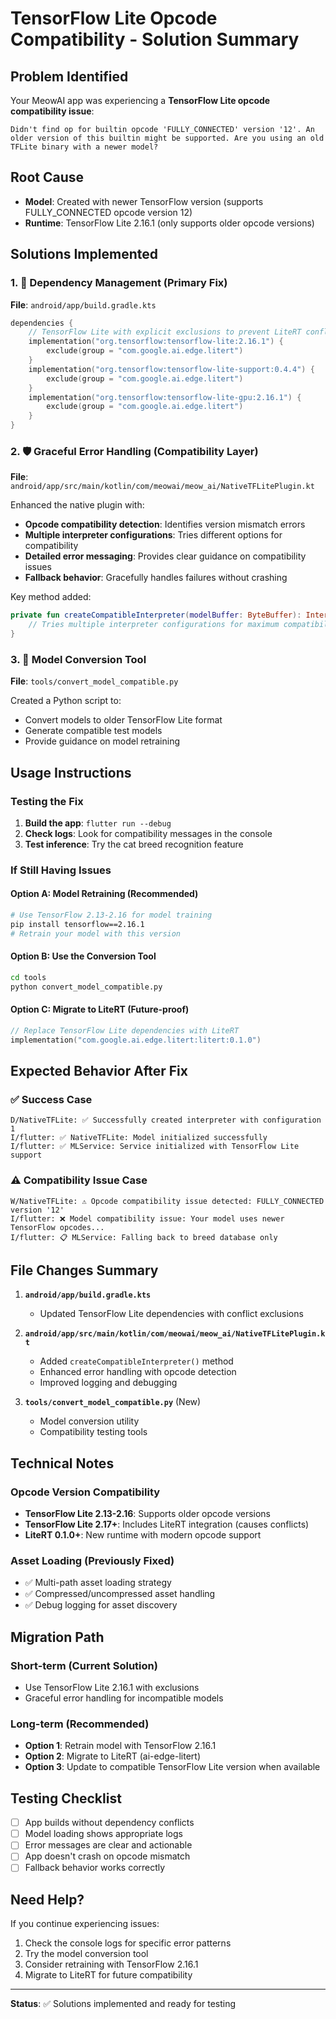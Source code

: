 # TensorFlow Lite Opcode Compatibility - Solution Summary

## Problem Identified
Your MeowAI app was experiencing a **TensorFlow Lite opcode compatibility issue**:

```
Didn't find op for builtin opcode 'FULLY_CONNECTED' version '12'. An older version of this builtin might be supported. Are you using an old TFLite binary with a newer model?
```

## Root Cause
- **Model**: Created with newer TensorFlow version (supports FULLY_CONNECTED opcode version 12)
- **Runtime**: TensorFlow Lite 2.16.1 (only supports older opcode versions)

## Solutions Implemented

### 1. 🔧 Dependency Management (Primary Fix)
**File**: `android/app/build.gradle.kts`

```kotlin
dependencies {
    // TensorFlow Lite with explicit exclusions to prevent LiteRT conflicts
    implementation("org.tensorflow:tensorflow-lite:2.16.1") {
        exclude(group = "com.google.ai.edge.litert")
    }
    implementation("org.tensorflow:tensorflow-lite-support:0.4.4") {
        exclude(group = "com.google.ai.edge.litert")
    }
    implementation("org.tensorflow:tensorflow-lite-gpu:2.16.1") {
        exclude(group = "com.google.ai.edge.litert")
    }
}
```

### 2. 🛡️ Graceful Error Handling (Compatibility Layer)
**File**: `android/app/src/main/kotlin/com/meowai/meow_ai/NativeTFLitePlugin.kt`

Enhanced the native plugin with:
- **Opcode compatibility detection**: Identifies version mismatch errors
- **Multiple interpreter configurations**: Tries different options for compatibility
- **Detailed error messaging**: Provides clear guidance on compatibility issues
- **Fallback behavior**: Gracefully handles failures without crashing

Key method added:
```kotlin
private fun createCompatibleInterpreter(modelBuffer: ByteBuffer): Interpreter? {
    // Tries multiple interpreter configurations for maximum compatibility
}
```

### 3. 🔄 Model Conversion Tool
**File**: `tools/convert_model_compatible.py`

Created a Python script to:
- Convert models to older TensorFlow Lite format
- Generate compatible test models
- Provide guidance on model retraining

## Usage Instructions

### Testing the Fix
1. **Build the app**: `flutter run --debug`
2. **Check logs**: Look for compatibility messages in the console
3. **Test inference**: Try the cat breed recognition feature

### If Still Having Issues

#### Option A: Model Retraining (Recommended)
```bash
# Use TensorFlow 2.13-2.16 for model training
pip install tensorflow==2.16.1
# Retrain your model with this version
```

#### Option B: Use the Conversion Tool
```bash
cd tools
python convert_model_compatible.py
```

#### Option C: Migrate to LiteRT (Future-proof)
```kotlin
// Replace TensorFlow Lite dependencies with LiteRT
implementation("com.google.ai.edge.litert:litert:0.1.0")
```

## Expected Behavior After Fix

### ✅ Success Case
```
D/NativeTFLite: ✅ Successfully created interpreter with configuration 1
I/flutter: ✅ NativeTFLite: Model initialized successfully
I/flutter: ✅ MLService: Service initialized with TensorFlow Lite support
```

### ⚠️ Compatibility Issue Case
```
W/NativeTFLite: ⚠️ Opcode compatibility issue detected: FULLY_CONNECTED version '12'
I/flutter: ❌ Model compatibility issue: Your model uses newer TensorFlow opcodes...
I/flutter: 📋 MLService: Falling back to breed database only
```

## File Changes Summary

1. **`android/app/build.gradle.kts`**
   - Updated TensorFlow Lite dependencies with conflict exclusions

2. **`android/app/src/main/kotlin/com/meowai/meow_ai/NativeTFLitePlugin.kt`**
   - Added `createCompatibleInterpreter()` method
   - Enhanced error handling with opcode detection
   - Improved logging and debugging

3. **`tools/convert_model_compatible.py`** (New)
   - Model conversion utility
   - Compatibility testing tools

## Technical Notes

### Opcode Version Compatibility
- **TensorFlow Lite 2.13-2.16**: Supports older opcode versions
- **TensorFlow Lite 2.17+**: Includes LiteRT integration (causes conflicts)
- **LiteRT 0.1.0+**: New runtime with modern opcode support

### Asset Loading (Previously Fixed)
- ✅ Multi-path asset loading strategy
- ✅ Compressed/uncompressed asset handling
- ✅ Debug logging for asset discovery

## Migration Path

### Short-term (Current Solution)
- Use TensorFlow Lite 2.16.1 with exclusions
- Graceful error handling for incompatible models

### Long-term (Recommended)
- **Option 1**: Retrain model with TensorFlow 2.16.1
- **Option 2**: Migrate to LiteRT (ai-edge-litert)
- **Option 3**: Update to compatible TensorFlow Lite version when available

## Testing Checklist

- [ ] App builds without dependency conflicts
- [ ] Model loading shows appropriate logs
- [ ] Error messages are clear and actionable
- [ ] App doesn't crash on opcode mismatch
- [ ] Fallback behavior works correctly

## Need Help?

If you continue experiencing issues:
1. Check the console logs for specific error patterns
2. Try the model conversion tool
3. Consider retraining with TensorFlow 2.16.1
4. Migrate to LiteRT for future compatibility

---
**Status**: ✅ Solutions implemented and ready for testing